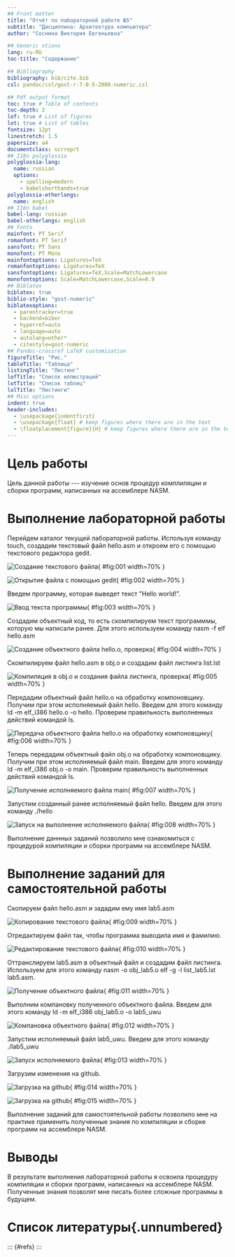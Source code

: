 ```yaml
---
## Front matter
title: "Отчёт по лабораторной работе №5"
subtitle: "Дисциплина: Архитектура компьютера"
author: "Соснина Виктория Евгеньевна"

## Generic otions
lang: ru-RU
toc-title: "Содержание"

## Bibliography
bibliography: bib/cite.bib
csl: pandoc/csl/gost-r-7-0-5-2008-numeric.csl

## Pdf output format
toc: true # Table of contents
toc-depth: 2
lof: true # List of figures
lot: true # List of tables
fontsize: 12pt
linestretch: 1.5
papersize: a4
documentclass: scrreprt
## I18n polyglossia
polyglossia-lang:
  name: russian
  options:
	- spelling=modern
	- babelshorthands=true
polyglossia-otherlangs:
  name: english
## I18n babel
babel-lang: russian
babel-otherlangs: english
## Fonts
mainfont: PT Serif
romanfont: PT Serif
sansfont: PT Sans
monofont: PT Mono
mainfontoptions: Ligatures=TeX
romanfontoptions: Ligatures=TeX
sansfontoptions: Ligatures=TeX,Scale=MatchLowercase
monofontoptions: Scale=MatchLowercase,Scale=0.9
## Biblatex
biblatex: true
biblio-style: "gost-numeric"
biblatexoptions:
  - parentracker=true
  - backend=biber
  - hyperref=auto
  - language=auto
  - autolang=other*
  - citestyle=gost-numeric
## Pandoc-crossref LaTeX customization
figureTitle: "Рис."
tableTitle: "Таблица"
listingTitle: "Листинг"
lofTitle: "Список иллюстраций"
lotTitle: "Список таблиц"
lolTitle: "Листинги"
## Misc options
indent: true
header-includes:
  - \usepackage{indentfirst}
  - \usepackage{float} # keep figures where there are in the text
  - \floatplacement{figure}{H} # keep figures where there are in the text
---
```


# Цель работы

Цель данной работы --- изучение основ процедур комплиляции и сборки программ, написанных на ассемблере NASM.

# Выполнение лабораторной работы

Перейдем каталог текущей лабораторной работы. Используя команду  touch, создадим текстовый файл hello.asm и откроем его с помощью текстового редактора gedit.

![Создание текстового файла](image/5_1.png){ #fig:001 width=70% }

![Открытие файла с помощью gedit](image/5_2.png){ #fig:002 width=70% }

Введем программу, которая выведет текст "Hello world!".

![Ввод текста программы](image/5_3.png){ #fig:003 width=70% }

Создадим объектный код, то есть скомпилируем текст программмы, которую мы написали ранее. Для этого используем команду nasm -f elf hello.asm

![Создание объектного файла hello.o, проверка](image/5_4.png){ #fig:004 width=70% }

Скомпилируем файл hello.asm в obj.o и создадим файл листинга list.lst

![Компиляция в obj.o и создания файла листинга, проверка](image/5_5.png){ #fig:005 width=70% }

Передадим объектный файл hello.o на обработку компоновщику. Получим при этом исполняемый файл hello. Введем для этого команду ld -m elf_i386 hello.o -o hello. Проверим правильность выполненных действий командой ls.

![Передача объектного файла hello.o на обработку компоновщику](image/5_6.png){ #fig:006 width=70% }

Теперь передадим объектный файл obj.o на обработку компоновщику. Получим при этом исполняемый файл main. Введем для этого команду ld -m elf_i386 obj.o -o main. Проверим правильность выполненных действий командой ls.

![Получение исполняемого файла main](image/5_7.png){ #fig:007 width=70% }

Запустим созданный ранее исполняемый файл hello. Введем для этого команду ./hello

![Запуск на выполнение исполняемого файла](image/5_8.png){ #fig:008 width=70% }

Выполнение даннных заданий позволило мне ознакомиться с процедурой компиляции и сборки программ на ассемблере NASM.

# Выполнение заданий для самостоятельной работы

Скопируем файл hello.asm и зададим ему имя lab5.asm

![Копирование текстового файла](image/5_9.png){ #fig:009 width=70% }

Отредактируем файл так, чтобы программа выводила имя и фамилию.

![Редактирование текстового файла](image/5_10.png){ #fig:010 width=70% }

Оттранслируем lab5.asm в объектный файл и создадим файл листинга. Используем для этого команду nasm -o obj_lab5.o elf -g -l list_lab5.lst lab5.asm.

![Получение объектного файла](image/5_11.png){ #fig:011 width=70% }

Выполним компановку полученного объектного файла. Введем для этого команду ld -m elf_i386 obj_lab5.o -o lab5_uwu

![Компановка объектного файла](image/5_12.png){ #fig:012 width=70% }

Запустим исполняемый файл lab5_uwu. Введем для этого команду ./lab5_uwu

![Запуск исполняемого файла](image/5_13.png){ #fig:013 width=70% }

Загрузим изменения на github.

![Загрузка на github](image/5_14.png){ #fig:014 width=70% }

![Загрузка на github](image/5_15.png){ #fig:015 width=70% }

Выполнение заданий для самостоятельной работы позволило мне на практике применить полученные знания по компиляции и сборке программ на ассемблере NASM.

# Выводы

В результате выполнения лабораторной работы я освоила процедуру компиляции и сборки программ, написанных на ассемблере NASM. Полученные знания позволят мне писать более сложные программы в будущем.


# Список литературы{.unnumbered}

::: {#refs}
:::
